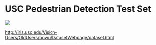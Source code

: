 # USC Pedestrian Detection Test Set

![](http://iris.usc.edu/Vision-Users/OldUsers/bowu/DatasetWebpage/OSOW2cor_3.gif)

http://iris.usc.edu/Vision-Users/OldUsers/bowu/DatasetWebpage/dataset.html
